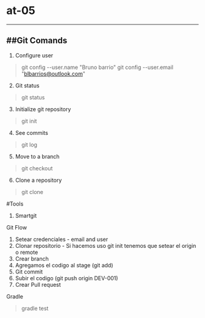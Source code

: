 # at-05
---
##Git Comands
---
1. Configure user
> git config --user.name "Bruno barrio"
> git config --user.email "blbarrios@outlook.com"

2. Git status
> git status

3. Initialize git repository
> git init

4. See commits
> git log

5. Move to a branch
> git checkout <branch name>

6. Clone a repository
> git clone <url>

#Tools

1. Smartgit 

Git Flow

1. Setear credenciales  - email and user
2. Clonar repositorio - Si hacemos uso git init tenemos que setear el origin o remote
3. Crear branch
4. Agregamos el codigo al stage (git add)
5. Git commit
6. Subir el codigo (git push origin DEV-001)
7. Crear Pull request

Gradle 

> gradle test
